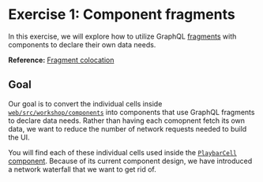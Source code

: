 # Exercise 1: Component fragments

In this exercise, we will explore how to utilize GraphQL [fragments](https://graphql.org/learn/queries/#fragments) with components to declare their own data needs.

**Reference:** [Fragment colocation](https://www.apollographql.com/docs/react/data/fragments#colocating-fragments)

## Goal

Our goal is to convert the individual cells inside [`web/src/workshop/components`](https://github.com/jerelmiller/redwoodjs-conf-2023-workshop/tree/main/01-component-fragments/web/src/workshop/components) into components that use GraphQL fragments to declare data needs. Rather than having each comopnent fetch its own data, we want to reduce the number of network requests needed to build the UI.

You will find each of these individual cells used inside the [`PlaybarCell` component](https://github.com/jerelmiller/redwoodjs-conf-2023-workshop/blob/main/01-component-fragments/web/src/workshop/components/PlaybarCell/PlaybarCell.tsx). Because of its current component design, we have introduced a network waterfall that we want to get rid of.

